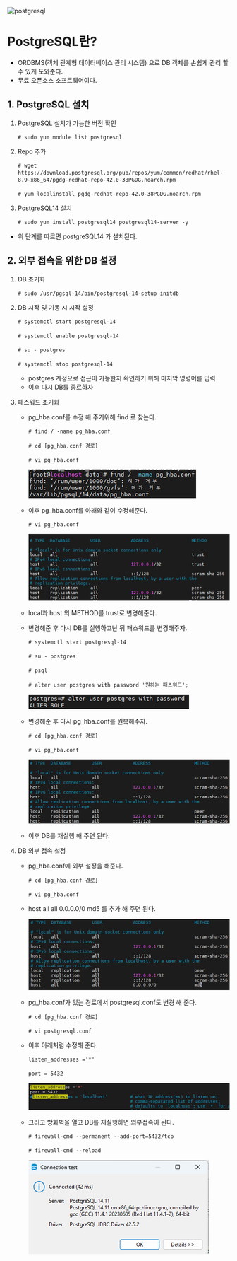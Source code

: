 ![postgresql](https://github.com/DuHyeon2/DailyStudy/assets/83499405/d91850b3-dae2-4b4f-9876-838d4369dd7d)

# PostgreSQL란?
- ORDBMS(객체 관계형 데이터베이스 관리 시스템) 으로 DB 객체를 손쉽게 관리 할 수 있게 도와준다.
- 무료 오픈소스 소프트웨어이다.

## 1. PostgreSQL 설치
1. PostgreSQL 설치가 가능한 버전 확인
    ```
    # sudo yum module list postgresql
    ```

2. Repo 추가
    ```
    # wget https://download.postgresql.org/pub/repos/yum/common/redhat/rhel-8.9-x86_64/pgdg-redhat-repo-42.0-38PGDG.noarch.rpm

    # yum localinstall pgdg-redhat-repo-42.0-38PGDG.noarch.rpm
    ```

3. PostgreSQL14 설치
    ```
    # sudo yum install postgresql14 postgresql14-server -y
    ```

- 위 단계를 따르면 postgreSQL14 가 설치된다.

## 2. 외부 접속을 위한 DB 설정
1. DB 초기화
    ```
    # sudo /usr/pgsql-14/bin/postgresql-14-setup initdb
    ```

2. DB 시작 및 기동 시 시작 설정 
    ```
    # systemctl start postgresql-14
    
    # systemctl enable postgresql-14

    # su - postgres 

    # systemctl stop postgresql-14
    ```
    - postgres 계정으로 접근이 가능한지 확인하기 위해 마지막 명령어를 입력 
    - 이후 다시 DB를 종료하자


3. 패스워드 초기화
    - pg_hba.conf를 수정 해 주기위해 find 로 찾는다.
        ```
        # find / -name pg_hba.conf
        
        # cd [pg_hba.conf 경로]

        # vi pg_hba.conf
        ```
        ![alt text](img/postgre1.png)

    - 이후 pg_hba.conf를 아래와 같이 수정해준다.
        ```
        # vi pg_hba.conf
        ```
        ![alt text](img/postgre2.png)

    - local과 host 의 METHOD를 trust로 변경해준다.

    - 변경해준 후 다시 DB를 실행하고난 뒤 패스워드를 변경해주자.
        ```
        # systemctl start postgresql-14

        # su - postgres

        # psql

        # alter user postgres with password '원하는 패스워드';
        ```
        ![alt text](img/postgre3.png)

    - 변경해준 후 다시 pg_hba.conf를 원복해주자.
        ```
        # cd [pg_hba.conf 경로]

        # vi pg_hba.conf
        ```

        ![alt text](img/postgre4.png)

    - 이후 DB를 재실행 해 주면 된다.

4. DB 외부 접속 설정
    - pg_hba.conf에 외부 설정을 해준다.
        ```
        # cd [pg_hba.conf 경로]

        # vi pg_hba.conf
        ```
    - host all all 0.0.0.0/0 md5 를 추가 해 주면 된다.

        ![alt text](img/postgre5.png)

    - pg_hba.conf가 있는 경로에서 postgresql.conf도 변경 해 준다.
        ```
        # cd [pg_hba.conf 경로]

        # vi postgresql.conf
        ```

    - 이후 아래처럼 수정해 준다.
        ```
        listen_addresses ='*'
        
        port = 5432
        ```
        ![alt text](img/postgre6.png)

    - 그러고 방화벽을 열고 DB를 재실행하면 외부접속이 된다.
        ```
        # firewall-cmd --permanent --add-port=5432/tcp
        
        # firewall-cmd --reload
        ```
        ![alt text](img/postgre7.png)

